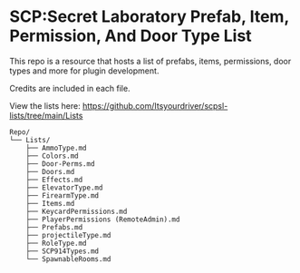 # SCP:Secret Laboratory Prefab, Item, Permission, And Door Type List
This repo is a resource that hosts a list of prefabs, items, permissions, door types and more for plugin development.





Credits are included in each file.


View the lists here: https://github.com/Itsyourdriver/scpsl-lists/tree/main/Lists

```
Repo/
└── Lists/
    ├── AmmoType.md
    ├── Colors.md
    ├── Door-Perms.md
    ├── Doors.md
    ├── Effects.md
    ├── ElevatorType.md
    ├── FirearmType.md
    ├── Items.md
    ├── KeycardPermissions.md
    ├── PlayerPermissions (RemoteAdmin).md
    ├── Prefabs.md
    ├── projectileType.md
    ├── RoleType.md
    ├── SCP914Types.md
    └── SpawnableRooms.md
```
